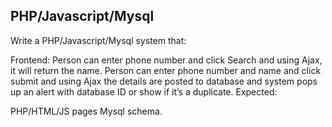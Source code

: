## PHP/Javascript/Mysql
Write a PHP/Javascript/Mysql system that:

Frontend:
Person can enter phone number and click Search and using Ajax, it will return the name.
Person can enter phone number and name and click submit and using Ajax the details are posted to database and system pops up an alert with database ID or show if it’s a duplicate.
Expected:

PHP/HTML/JS pages
Mysql schema. 